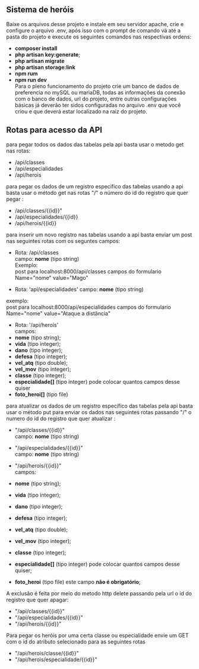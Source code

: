 ## Sistema de heróis 

Baixe os arquivos desse projeto e instale em seu servidor apache, crie e configure o arquivo .env, após isso com o prompt de comando vá até a pasta do projeto e execute os seguintes comandos nas respectivas ordens:  
- **composer install**  
- **php artisan key:generate**; 
- **php artisan migrate**  
- **php artisan storage:link**  
- **npm rum**  
- **npm run dev**  
Para o pleno funcionamento do projeto crie um banco de dados de preferencia no mySQL ou mariaDB, todas as informações da conexão com o banco de dados, url do projeto, entre outras configurações básicas já deverão ter sidos configuradas no arquivo .env que você criou e que deverá estar localizado na raiz do projeto.

## Rotas para acesso da API

para pegar todos os dados das tabelas pela api basta usar o metodo get nas rotas:  
- /api/classes  
- /api/especialidades  
- /api/herois

para pegar os dados de um registro especifico das tabelas usando a api 
basta usar o método get nas rotas "/" o número do id do registro que quer pegar :  
- /api/classes/{{id}}" 
- /api/especialidades/{{id}}  
- /api/herois/{{id}}

para inserir um novo registro nas tabelas usando a api 
basta enviar um post nas seguintes rotas com os seguntes campos:  
- Rota: /api/classes  
campo: **nome** (tipo string)  
Exemplo:  
post para localhost:8000/api/classes campos do formulario Name="nome" value="Mago"

- Rota: 'api/especialidades' 
campo: **nome** (tipo string)

exemplo:  
post para localhost:8000/api/especialidades campos do formulario Name="nome" value="Ataque a distância"

- Rota: '/api/herois'  
campos:  
- **nome** (tipo string);  
- **vida** (tipo integer);  
- **dano** (tipo integer);  
- **defesa** (tipo integer);  
- **vel_atq** (tipo double);  
- **vel_mov** (tipo integer);  
- **classe** (tipo integer);  
- **especialidade[]** (tipo integer) pode colocar quantos campos desse quiser  
- **foto_heroi[]** (tipo file)

para atualizar os dados de um registro específico das tabelas pela api 
basta usar o método put para enviar os dados nas seguintes rotas passando "/" o numero do id do registro que quer atualizar :  
- "/api/classes/{{id}}"  
campo: **nome** (tipo string)

- "/api/especialidades/{{id}}"  
campo: **nome** (tipo string)  

- "/api/herois/{{id}}"  
campos:  
- **nome** (tipo string);  
- **vida** (tipo integer);  
- **dano** (tipo integer);  
- **defesa** (tipo integer);  
- **vel_atq** (tipo double);  
- **vel_mov** (tipo integer);  
- **classe** (tipo integer);  
- **especialidade[]** (tipo integer) pode colocar quantos campos desse quiser;  
- **foto_heroi** (tipo file) este campo **não é obrigatório**;

A exclusão é feita por meio do metodo http delete passando pela url o id do registro que quer apagar:

- "/api/classes/{{id}}"  
- "/api/especialidades/{{id}}"  
- "/api/herois/{{id}}"  

Para pegar os heróis por uma certa classe ou especialidade envie um GET com o id do atributo selecionado para as seguintes rotas  
- "/api/herois/classe/{{id}}"  
- "/api/herois/especialidade/{{id}}"
